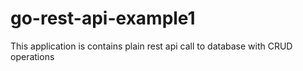 # go-rest-api-example1
This application is contains plain rest api call to database with CRUD operations
